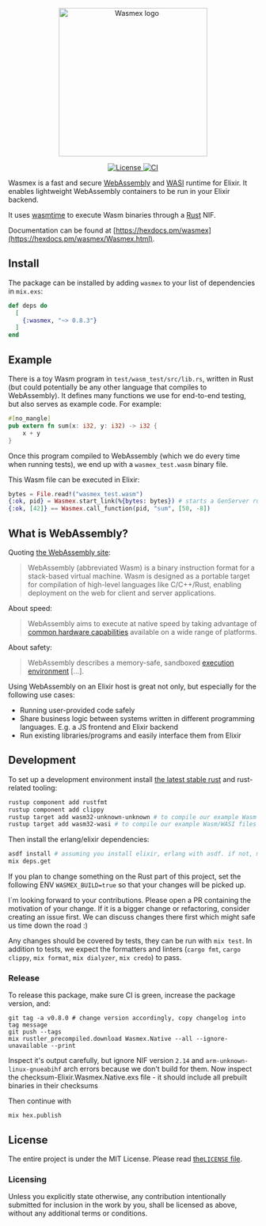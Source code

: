 <p align="center">
  <img width="300" src="./logo.svg" alt="Wasmex logo">
</p>
<p align="center">
  <a href="https://github.com/tessi/wasmex/blob/master/LICENSE">
    <img src="https://img.shields.io/github/license/tessi/wasmex.svg" alt="License">
  </a>
  <a href="https://github.com/tessi/wasmex/actions/workflows/elixir-ci.yml">
    <img src="https://github.com/tessi/wasmex/actions/workflows/elixir-ci.yml/badge.svg?branch=main" alt="CI">
  </a>
</p>

Wasmex is a fast and secure [WebAssembly](https://webassembly.org/) and [WASI](https://github.com/WebAssembly/WASI) runtime for Elixir.
It enables lightweight WebAssembly containers to be run in your Elixir backend.

It uses [wasmtime](https://wasmtime.dev) to execute Wasm binaries through a [Rust](https://www.rust-lang.org) NIF.

Documentation can be found at [https://hexdocs.pm/wasmex](https://hexdocs.pm/wasmex/Wasmex.html).

## Install

The package can be installed by adding `wasmex` to your list of
dependencies in `mix.exs`:

```elixir
def deps do
  [
    {:wasmex, "~> 0.8.3"}
  ]
end
```

## Example

There is a toy Wasm program in `test/wasm_test/src/lib.rs`, written in Rust (but could potentially be any other language that compiles to WebAssembly).
It defines many functions we use for end-to-end testing, but also serves as example code. For example:

```rust
#[no_mangle]
pub extern fn sum(x: i32, y: i32) -> i32 {
    x + y
}
```

Once this program compiled to WebAssembly (which we do every time when running tests), we end up with a `wasmex_test.wasm` binary file.

This Wasm file can be executed in Elixir:

```elixir
bytes = File.read!("wasmex_test.wasm")
{:ok, pid} = Wasmex.start_link(%{bytes: bytes}) # starts a GenServer running a Wasm instance
{:ok, [42]} == Wasmex.call_function(pid, "sum", [50, -8])
```

## What is WebAssembly?

Quoting [the WebAssembly site](https://webassembly.org/):

> WebAssembly (abbreviated Wasm) is a binary instruction format for a
> stack-based virtual machine. Wasm is designed as a portable target
> for compilation of high-level languages like C/C++/Rust, enabling
> deployment on the web for client and server applications.

About speed:

> WebAssembly aims to execute at native speed by taking advantage of
> [common hardware
> capabilities](https://webassembly.org/docs/portability/#assumptions-for-efficient-execution)
> available on a wide range of platforms.

About safety:

> WebAssembly describes a memory-safe, sandboxed [execution
> environment](https://webassembly.org/docs/semantics/#linear-memory) […].

Using WebAssembly on an Elixir host is great not only, but especially for the following use cases:

* Running user-provided code safely
* Share business logic between systems written in different programming languages. E.g. a JS frontend and Elixir backend
* Run existing libraries/programs and easily interface them from Elixir

## Development

To set up a development environment install [the latest stable rust](https://www.rust-lang.org/tools/install) and rust-related tooling:

```bash
rustup component add rustfmt
rustup component add clippy
rustup target add wasm32-unknown-unknown # to compile our example Wasm files for testing
rustup target add wasm32-wasi # to compile our example Wasm/WASI files for testing
```

Then install the erlang/elixir dependencies:

```bash
asdf install # assuming you install elixir, erlang with asdf. if not, make sure to install them your way
mix deps.get
```

If you plan to change something on the Rust part of this project, set the following ENV `WASMEX_BUILD=true` so that your changes will be picked up.

I´m looking forward to your contributions. Please open a PR containing the motivation of your change. If it is a bigger change or refactoring, consider creating an issue first. We can discuss changes there first which might safe us time down the road :)

Any changes should be covered by tests, they can be run with `mix test`.
In addition to tests, we expect the formatters and linters (`cargo fmt`, `cargo clippy`, `mix format`, `mix dialyzer`, `mix credo`) to pass.

### Release

To release this package, make sure CI is green, increase the package version, and:

```
git tag -a v0.8.0 # change version accordingly, copy changelog into tag message
git push --tags
mix rustler_precompiled.download Wasmex.Native --all --ignore-unavailable --print
```

Inspect it's output carefully, but ignore NIF version `2.14` and `arm-unknown-linux-gnueabihf` arch errors because we don't build for them.
Now inspect the checksum-Elixir.Wasmex.Native.exs file - it should include all prebuilt binaries in their checksums

Then continue with

```
mix hex.publish
```

## License

The entire project is under the MIT License. Please read [the`LICENSE` file](https://github.com/tessi/wasmex/blob/master/LICENSE).

### Licensing

Unless you explicitly state otherwise, any contribution intentionally submitted
for inclusion in the work by you, shall be licensed as above, without any
additional terms or conditions.
